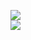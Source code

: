 [![](https://img.shields.io/badge/Made%20With-Github%20Spray-lightgrey.svg?style=for-the-badge&logo=github)](https://github.com/Annihil/github-spray#10616)  
[![](https://i.imgur.com/2DrTn0Z.gif)](https://github.com/Annihil/github-spray)
